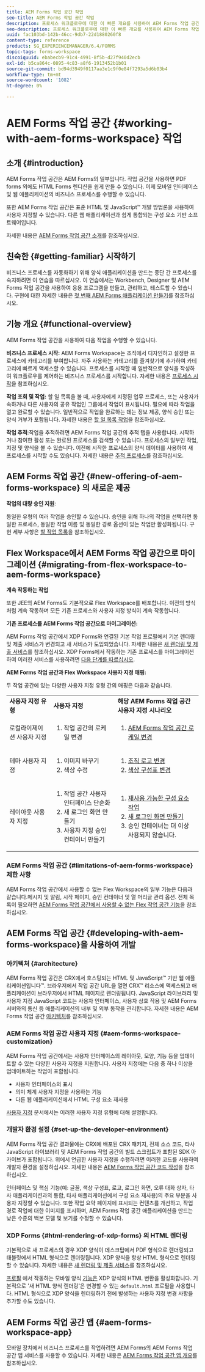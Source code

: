 ```yaml
---
title: AEM Forms 작업 공간 작업
seo-title: AEM Forms 작업 공간 작업
description: 프로세스 워크플로우에 대한 이 빠른 개요를 사용하여 AEM Forms 작업 공간 을 시작합니다.
seo-description: 프로세스 워크플로우에 대한 이 빠른 개요를 사용하여 AEM Forms 작업 공간 을 시작합니다.
uuid: fac103bd-142b-46cc-9db7-22d1880260f8
content-type: reference
products: SG_EXPERIENCEMANAGER/6.4/FORMS
topic-tags: forms-workspace
discoiquuid: ebabecb9-91c4-4991-8f5b-d27f940d2ecb
exl-id: b5ca864c-0895-4c83-a8f6-1913452b1b01
source-git-commit: bd94d3949f0117aa3e1c9f0e84f7293a5d6b03b4
workflow-type: tm+mt
source-wordcount: '1082'
ht-degree: 0%

---
```


# AEM Forms 작업 공간 {#working-with-aem-forms-workspace} 작업

## 소개 {#introduction}

AEM Forms 작업 공간은 AEM Forms의 일부입니다. 작업 공간을 사용하면 PDF forms 외에도 HTML Forms 렌디션을 쉽게 만들 수 있습니다. 이제 모바일 인터페이스 및 웹 애플리케이션의 비즈니스 프로세스를 수행할 수 있습니다.

또한 AEM Forms 작업 공간은 표준 HTML 및 JavaScript™ 개발 방법론을 사용하여 사용자 지정할 수 있습니다. 다른 웹 애플리케이션과 쉽게 통합되는 구성 요소 기반 소프트웨어입니다.

자세한 내용은 [AEM Forms 작업 공간 소개](/help/forms/using/introduction-html-workspace.md)를 참조하십시오.

## 친숙한 {#getting-familiar} 시작하기

비즈니스 프로세스를 자동화하기 위해 양식 애플리케이션을 만드는 종단 간 프로세스를 숙지하려면 이 연습을 따르십시오. 이 연습에서는 Workbench, Designer 및 AEM Forms 작업 공간을 사용하여 응용 프로그램을 만들고, 관리하고, 테스트할 수 있습니다. 구현에 대한 자세한 내용은 [첫 번째 AEM Forms 애플리케이션 만들기](https://help.adobe.com/en_US/livecycle/11.0/CreateFirstApp/index.html)를 참조하십시오.

## 기능 개요 {#functional-overview}

AEM Forms 작업 공간을 사용하여 다음 작업을 수행할 수 있습니다.

**비즈니스 프로세스 시작:** AEM Forms Workspace는 조직에서 디자인하고 설정한 프로세스에 카테고리를 부여합니다. 자주 사용하는 카테고리를 즐겨찾기에 추가하여 카테고리에 빠르게 액세스할 수 있습니다. 프로세스를 시작할 때 일반적으로 양식을 작성하여 워크플로우를 제어하는 비즈니스 프로세스를 시작합니다. 자세한 내용은 [프로세스 시작](/help/forms/using/starting-processes.md)을 참조하십시오.

**작업 조회 및 작업:**  할 일 목록을 볼 때, 사용자에게 지정된 업무 프로세스, 또는 사용자가 속하거나 다른 사용자의 공유 작업인 그룹에서 작업이 표시됩니다. 필요에 따라 작업을 열고 완료할 수 있습니다. 일반적으로 작업을 완료하는 데는 정보 제공, 양식 승인 또는 양식 거부가 포함됩니다. 자세한 내용은 [할 일 목록 작업](/help/forms/using/todo-lists.md)을 참조하십시오.

**작업 추적**:작업을 추적하려면 AEM Forms 작업 공간의 추적 탭을 사용합니다. 시작하거나 참여한 활성 또는 완료된 프로세스를 검색할 수 있습니다. 프로세스의 일부인 작업, 지정 및 양식을 볼 수 있습니다. 이전에 시작한 프로세스의 양식 데이터를 사용하여 새 프로세스를 시작할 수도 있습니다. 자세한 내용은 [추적 프로세스](/help/forms/using/tracking-processes.md)를 참조하십시오.

## AEM Forms 작업 공간 {#new-offering-of-aem-forms-workspace} 의 새로운 제공

**작업의 대량 승인 지원**:

동일한 유형의 여러 작업을 승인할 수 있습니다. 승인을 위해 하나의 작업을 선택하면 동일한 프로세스, 동일한 작업 이름 및 동일한 경로 옵션이 있는 작업만 활성화됩니다. 구현 세부 사항은 [할 작업 목록](/help/forms/using/todo-lists.md)을 참조하십시오.

## Flex Workspace에서 AEM Forms 작업 공간으로 마이그레이션 {#migrating-from-flex-workspace-to-aem-forms-workspace}

**계속 작동하는 작업**

또한 JEE의 AEM Forms도 기본적으로 Flex Workspace를 배포합니다. 이전의 방식처럼 계속 작동하며 모든 기존 프로세스와 사용자 지정 방식이 계속 작동합니다.

**기존 프로세스를 AEM Forms 작업 공간으로 마이그레이션:**

AEM Forms 작업 공간에서 XDP Forms와 연결된 기본 작업 프로필에서 기본 렌더링 및 제출 서비스가 변경되고 새 서비스가 도입되었습니다. 자세한 내용은 [새 렌더링 및 제출 서비스](/help/forms/using/new-render-submit-service.md)를 참조하십시오. XDP Forms에서 작동하는 기존 프로세스를 마이그레이션하여 이러한 서비스를 사용하려면 [다음 단계를 따르십시오](/help/forms/using/new-render-submit-service.md).

**AEM Forms 작업 공간과 Flex Workspace 사용자 지정 매핑:**

두 작업 공간에 있는 다양한 사용자 지정 유형 간의 매핑은 다음과 같습니다.

<table> 
 <tbody>
  <tr>
   <td><strong>사용자 지정 유형 </strong></td> 
   <td><strong>사용자 지정 </strong></td> 
   <td><strong>해당 AEM Forms 작업 공간 사용자 지정 시나리오</strong></td> 
  </tr>
  <tr>
   <td>로컬라이제이션 사용자 지정</td> 
   <td>
    <ol> 
     <li>작업 공간의 로케일 변경</li> 
    </ol> </td> 
   <td>
    <ol> 
     <li><a href="/help/forms/using/changing-locale-user-interface.md">AEM Forms 작업 공간 로케일 변경</a></li> 
    </ol> </td> 
  </tr>
  <tr>
   <td>테마 사용자 지정</td> 
   <td>
    <ol> 
     <li>이미지 바꾸기</li> 
     <li>색상 수정</li> 
    </ol> </td> 
   <td>
    <ol> 
     <li><a href="/help/forms/using/changing-organization-logo-branding.md">조직 로고 변경</a> </li> 
     <li><a href="/help/forms/using/changing-color-scheme-interface.md">색상 구성표 변경</a></li> 
    </ol> </td> 
  </tr>
  <tr>
   <td>레이아웃 사용자 지정</td> 
   <td>
    <ol> 
     <li>작업 공간 사용자 인터페이스 단순화<br /> </li> 
     <li>새 로그인 화면 만들기</li> 
     <li>사용자 지정 승인 컨테이너 만들기</li> 
    </ol> </td> 
   <td>
    <ol> 
     <li><a href="/help/forms/using/description-reusable-components.md">재사용 가능한 구성 요소 작업</a></li> 
     <li><a href="/help/forms/using/creating-new-login-screen.md">새 로그인 화면 만들기</a></li> 
     <li>승인 컨테이너는 더 이상 사용되지 않습니다.</li> 
    </ol> </td> 
  </tr>
 </tbody>
</table>

### AEM Forms 작업 공간 {#limitations-of-aem-forms-workspace} 제한 사항

AEM Forms 작업 공간에서 사용할 수 없는 Flex Workspace의 일부 기능은 다음과 같습니다.메시지 및 알림, 시작 페이지, 승인 컨테이너 및 열 머리글 관리 옵션. 전체 목록이 필요하면 [AEM Forms 작업 공간에서 사용할 수 없는 Flex 작업 공간 기능](/help/forms/using/features-flex-workspace-available-html.md)을 참조하십시오.

## AEM Forms 작업 공간 {#developing-with-aem-forms-workspace}을 사용하여 개발

### 아키텍처 {#architecture}

AEM Forms 작업 공간은 CRX에서 호스팅되는 HTML 및 JavaScript™ 기반 웹 애플리케이션입니다™. 브라우저에서 작업 공간 URL을 열면 CRX™ 리소스에 액세스되고 애플리케이션이 브라우저에서 HTML 페이지로 렌더링됩니다. JavaScript 라이브러리 및 사용자 지정 JavaScript 코드는 사용자 인터페이스, 사용자 상호 작용 및 AEM Forms 서버와의 통신 등 애플리케이션의 내부 및 외부 동작을 관리합니다. 자세한 내용은 AEM Forms 작업 공간 [아키텍처](/help/forms/using/html-workspace-architecture.md)를 참조하십시오.

### AEM Forms 작업 공간 사용자 지정 {#aem-forms-workspace-customization}

AEM Forms 작업 공간에서는 사용자 인터페이스의 레이아웃, 모양, 기능 등을 업데이트할 수 있는 다양한 사용자 지정을 지원합니다. 사용자 지정에는 다음 중 하나 이상을 업데이트하는 작업이 포함됩니다.

* 사용자 인터페이스의 표시
* 의미 체계 사용자 지정을 사용하는 기능
* 다른 웹 애플리케이션에서 HTML 구성 요소 재사용

[사용자 지정](introduction-customizing-html-workspace.md) 문서에서는 이러한 사용자 지정 유형에 대해 설명합니다.

### 개발자 환경 설정 {#set-up-the-developer-environment}

AEM Forms 작업 공간 결과물에는 CRX에 배포된 CRX 패키지, 전체 소스 코드, 타사 JavaScript 라이브러리 및 AEM Forms 작업 공간의 빌드 스크립트가 포함된 SDK 아카이브가 포함됩니다. 위에서 언급한 사용자 지정을 수행하려면 이러한 코드를 사용하여 개발자 환경을 설정하십시오. 자세한 내용은 [AEM Forms 작업 공간 코드 작성](introduction-customizing-html-workspace.md#building-html-workspace-code)을 참조하십시오.

인터페이스 및 핵심 기능(예: 글꼴, 색상 구성표, 로고, 로그인 화면, 오류 대화 상자, 타사 애플리케이션과의 통합, 타사 애플리케이션에서 구성 요소 재사용)의 주요 부분을 사용자 지정할 수 있습니다. 또한 작업 요약 페이지에 표시되는 컨텐츠를 개선하고, 작업 경로 작업에 대한 이미지를 표시하며, AEM Forms 작업 공간 애플리케이션을 만드는 낮은 수준의 백본 모델 및 보기를 수정할 수 있습니다.

### XDP Forms {#html-rendering-of-xdp-forms} 의 HTML 렌더링

기본적으로 새 프로세스의 경우 XDP 양식이 데스크탑에서 PDF 형식으로 렌더링되고 태블릿에서 HTML 형식으로 렌더링됩니다. XDP 양식을 항상 HTML 형식으로 렌더링할 수 있습니다. 자세한 내용은 [새 렌더링 및 제출 서비스](/help/forms/using/new-render-submit-service.md)를 참조하십시오.

[프로필](https://helpx.adobe.com/livecycle/help/mobile-forms/introduction.html) 에서 작동하는 모바일 양식  [기능은](https://helpx.adobe.com/livecycle/help/mobile-forms/creating-profile.html) XDP 양식의 HTML 변환을 활성화합니다. 기본적으로 &#39;새 HTML 양식 렌더링&#39;은 변경할 수 있는 `default.html` 프로필을 사용합니다. HTML 형식으로 XDP 양식을 렌더링하기 전에 발생하는 사용자 지정 변경 사항을 추가할 수도 있습니다.

## AEM Forms 작업 공간 앱 {#aem-forms-workspace-app}

모바일 장치에서 비즈니스 프로세스를 작업하려면 AEM Forms의 AEM Forms 작업 공간 앱 서비스를 사용할 수 있습니다. 자세한 내용은 [AEM Forms 작업 공간 앱 개요](https://helpx.adobe.com/livecycle/help/mobile-workspace/mobile-workspace-overview.html)를 참조하십시오.

